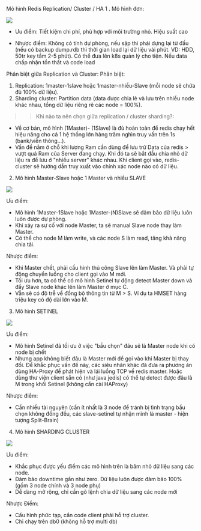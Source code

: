 Mô hình Redis Replication/ Cluster / HA
1 . Mô hình đơn:
<p><img src="https://images.viblo.asia/a45a1ed2-1551-4ee7-af3a-f52d2968239a.PNG" ></p>

- Ưu điểm: 
Tiết kiệm chi phí, phù hợp với môi trường nhỏ. Hiệu suất cao

- Nhược điểm: 
Không có tính dự phòng, nếu sập thì phải dựng lại từ đầu (nếu có backup dump.rdb thì thời gian load lại dữ liệu vài phút. VD: HDD, 50tr key tầm 2-5 phút). 
Có thể đưa lên k8s quản lý cho tiện. Nếu data chấp nhận tổn thất và code load

Phân biệt giữa Replication và Cluster:
Phân biệt:
1) Replication: 1master-1slave hoặc 1master-nhiều-Slave (mỗi node sẽ chứa đủ 100% dữ liệu). 
2) Sharding cluster: Partition data (data được chia lẻ và lưu trên nhiều node khác nhau, tổng dữ liệu riêng rẽ các node = 100%). 

>> Khi nào ta nên chọn giữa replication / cluster sharding?:
- Về cơ bản, mô hình (1Master)- (1Slave) là đủ hoàn toàn để redis chạy hết hiệu năng cho cả 1 hệ thống lớn hàng trăm nghìn truy vấn trên 1s (bank/viễn thông...). 
- Vấn đề nằm ở chỗ khi lượng Ram cần dùng để lưu trữ Data của redis > vượt quá Ram của Server đang chạy. Khi đó ta sẽ bắt đầu chia nhỏ dữ liệu ra để lưu ở "nhiều server" khác nhau. Khi client gọi vào, redis-cluster sẽ hướng dẫn truy xuất vào chính xác node nào có dữ liệu.

2. Mô hình Master-Slave hoặc 1 Master và nhiều SLAVE
<p><img src="https://images.viblo.asia/a45a1ed2-1551-4ee7-af3a-f52d2968239a.PNG" ></p>

Ưu điểm: 
- Mô hình 1Master-1Slave hoặc 1Master-(N)Slave sẽ đảm bảo dữ liệu luôn luôn được dự phòng. 
- Khi xảy ra sự cố với node Master, ta sẽ manual Slave node thay làm Master.
- Có thể cho node M làm write, và các node S làm read, tăng khả năng chia tải.

Nhược điểm: 
- Khi Master chết, phải cấu hình thủ công Slave lên làm Master. Và phải tự động chuyển luồng cho client gọi vào M mới.
- Tối ưu hơn, ta có thể có mô hình Setinel tự động detect Master down và đẩy Slave node khác lên làm Master ở mục C.
- Vẫn sẽ có độ trễ về đồng bộ thông tin từ M > S. Ví dụ ta HMSET hàng triệu key có độ dài lớn vào M.

3. Mô hình SETINEL
<p><img src="https://images.viblo.asia/9594a891-26ba-42c3-b3b7-02255bae170e.PNG" ></p>

Ưu điểm:
- Mô hình Setinel đã tối ưu ở việc "bầu chọn" đâu sẽ là Master node khi có node bị chết
- Nhưng app không biết đâu là Master mới để gọi vào khi Master bị thay đổi. 
Để khắc phục vấn đề này, các siêu nhân khác đã đưa ra phương án dùng HA-Proxy để phát hiện và lái luồng TCP về redis master. 
Hoặc dùng thư viện client sẵn có (như java jedis) có thể tự detect được đâu là M trong khối Setinel (không cần cài HAProxy)

Nhược điểm:
- Cần nhiều tài nguyên (cần ít nhất là 3 node để tránh bị tình trạng bầu chọn không đồng đều, các slave-setinel tự nhận mình là master - hiện tượng Split-Brain)

4. Mô hình SHARDING CLUSTER
<p><img src="https://images.viblo.asia/3a7d8b06-4129-42ef-9db5-582cb9bf37e1.PNG" ></p>

Ưu điểm:
- Khắc phục được yếu điểm các mô hình trên là băm nhỏ dữ liệu sang các node.
- Đảm bảo downtime gần như zero. Dữ liệu luôn được đảm bảo 100% (gồm 3 node chính và 3 node phụ)
- Dễ dàng  mở rộng, chỉ cần gõ lệnh chia dữ liệu sang các node mới

Nhược Điểm:
- Cấu hình phức tạp, cần code client phải hỗ trợ cluster.
- Chỉ chạy trên db0 (không hỗ trợ multi db)
